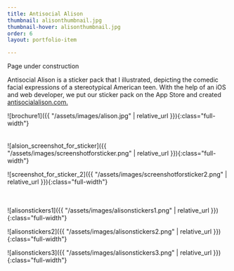 ```yaml
---
title: Antisocial Alison
thumbnail: alisonthumbnail.jpg
thumbnail-hover: alisonthumbnail.jpg
order: 6
layout: portfolio-item

---
```

Page under construction

Antisocial Alison is a sticker pack that I illustrated, depicting the comedic facial expressions of a stereotypical American teen. With the help of an iOS and web developer, we put our sticker pack on the App Store and created <a href="https://antisocialalison.com">antisocialalison.com.</a>

![brochure1]({{ "/assets/images/alison.jpg" | relative_url }}){:class="full-width"}
<br><br><br>
![alsion_screenshot_for_sticker]({{ "/assets/images/screenshotforsticker.png" | relative_url }}){:class="full-width"}

![screenshot_for_sticker_2]({{ "/assets/images/screenshotforsticker2.png" | relative_url }}){:class="full-width"}
<br><br><br>

![alisonstickers1]({{ "/assets/images/alisonstickers1.png" | relative_url }}){:class="full-width"}

![alisonstickers2]({{ "/assets/images/alisonstickers2.png" | relative_url }}){:class="full-width"}

![alisonstickers3]({{ "/assets/images/alisonstickers3.png" | relative_url }}){:class="full-width"}
